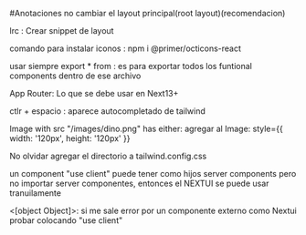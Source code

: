 #Anotaciones
no cambiar el layout principal(root layout)(recomendacion)

lrc : Crear snippet de layout

comando para instalar iconos : npm i @primer/octicons-react

usar siempre export * from : es para exportar todos los funtional components dentro de ese archivo 

App Router: Lo que se debe usar en Next13+

ctlr + espacio : aparece autocompletado de tailwind


Image with src "/images/dino.png" has either: agregar al Image: style={{ width: '120px', height: '120px' }} 

No olvidar agregar el directorio a tailwind.config.css

un component "use client" puede tener como hijos server components pero no importar server componentes, entonces el NEXTUI se puede usar tranuilamente 

 <[object Object]>: si me sale error por un componente externo como Nextui probar colocando "use client"  